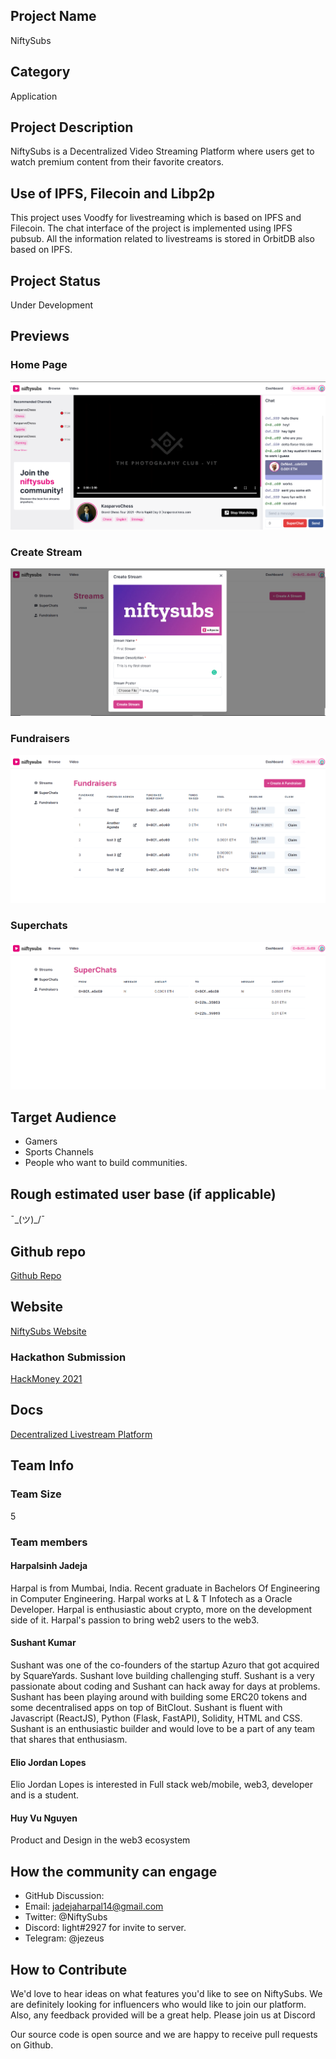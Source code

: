 ## Project Name <!-- Add your project name here with format "Project Name"-->
NiftySubs

## Category 
<!--developer tooling, application, wallet, infrastructure, etc-->
Application

## Project Description
<!--Describe your project in a few sentences. -->
NiftySubs is a Decentralized Video Streaming Platform where users get to watch premium content from their favorite creators.

## Use of IPFS, Filecoin and Libp2p
<!-- Describe how your project uses any or all of these technologies, and why. -->
This project uses Voodfy for livestreaming which is based on IPFS and Filecoin. The chat interface of the project is implemented using IPFS pubsub. All the information related to livestreams is stored in OrbitDB also based on IPFS.

## Project Status
<!--brainstorming, fundraising, under development, beta, shipped, etc-->
Under Development

## Previews
<!--Add some screenshots to give a preview of your product-->
### Home Page
![image](https://github.com/NiftySubs/niftysubs/blob/master/src/assets/HomePage.png)

### Create Stream
![image](https://github.com/NiftySubs/niftysubs/blob/master/src/assets/Create%20Stream.png)

### Fundraisers
![image](https://github.com/NiftySubs/niftysubs/blob/master/src/assets/Fundraisers.png)

### Superchats
![image](https://github.com/NiftySubs/niftysubs/blob/master/src/assets/Superchats.png)

## Target Audience
<!--Describe who will be your project's users-->
- Gamers
- Sports Channels
- People who want to build communities.

## Rough estimated user base (if applicable)
<!--How many users do you have right now?-->
¯\_(ツ)_/¯

## Github repo
<!--Attach a link to your GitHub repo - open source is required - please make sure your repo has a license file and is licensed using MIT open source license! -->
[Github Repo](https://github.com/NiftySubs/niftysubs)

## Website
<!--Link your website if available-->
  [NiftySubs Website](https://niftysubs.com)

<!--If you're applying for a Next Step grant, add the URL to your hackathon submission here also-->
### Hackathon Submission
  [HackMoney 2021](https://showcase.ethglobal.co/hackmoney2021/niftysubs)

## Docs
<!--Including a link to your project docs!-->
[Decentralized Livestream Platform](https://github.com/NiftySubs/niftysubs)

## Team Info
<!-- Introduce your amazing team - how many team members are working on this project and who are they?-->

### Team Size 
 5

### Team members
  #### Harpalsinh Jadeja
  Harpal is from Mumbai, India. Recent graduate in Bachelors Of Engineering in Computer Engineering. Harpal works at L & T Infotech as a Oracle Developer. Harpal is enthusiastic
  about crypto, more on the development side of it. Harpal's passion to bring web2 users to the web3.
  
  #### Sushant Kumar
  Sushant was one of the co-founders of the startup Azuro that got acquired by SquareYards. 
  Sushant love building challenging stuff. Sushant is a very passionate about coding and Sushant can hack away for days at problems.
  Sushant has been playing around with building some ERC20 tokens and some decentralised apps on top of BitClout. Sushant is fluent with Javascript (ReactJS), Python (Flask, FastAPI), Solidity, HTML and CSS. 
  Sushant is an enthusiastic builder and would love to be a part of any team that shares that enthusiasm.
  
  #### Elio Jordan Lopes
  Elio Jordan Lopes is interested in Full stack web/mobile, web3, developer and is a student. 
  
  #### Huy Vu Nguyen
  Product and Design in the web3 ecosystem
  
  ### 

## How the community can engage
* GitHub Discussion: <!--Start a discussion with the community here: https://github.com/ipfs/community/discussions/new and attach the link!-->  
* Email: jadejaharpal14@gmail.com
* Twitter: @NiftySubs
* Discord: light#2927 for invite to server.
* Telegram:  @jezeus

## How to Contribute
<!--How can the community contribute to your project?-->
We'd love to hear ideas on what features you'd like to see on NiftySubs. We are definitely looking for influencers who would like to join our platform. Also, any feedback provided will be a great help. Please join us at Discord  

Our source code is open source and we are happy to receive pull requests on Github.
